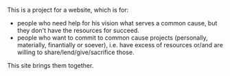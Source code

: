 This is a project for a website, which is for:
- people who need help for his vision what serves a common cause, but they don't have the resources for succeed.
- people who want to commit to common cause projects (personally, materially, finantially or soever), i.e. have excess of resources or/and are willing to share/lend/give/sacrifice those.

This site brings them together.
